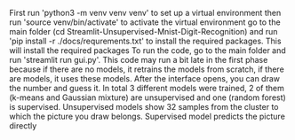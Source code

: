 First run 'python3 -m venv venv venv' to set up a virtual environment
then run 'source venv/bin/activate' to activate the virtual environment
go to the main folder (cd Streamlit-Unsupervised-Mnist-Digit-Recognition) and run 'pip install -r ./docs/requrements.txt' to install the required packages. This will install the required packages
To run the code, go to the main folder and run 'streamlit run gui.py'. 
This code may run a bit late in the first phase because if there are no models, it retrains the models from scratch, if there are models, it uses these models. 
After the interface opens, you can draw the number and guess it. 
In total 3 different models were trained, 2 of them (k-means and Gaussian mixture) are unsupervised and one (random forest) is supervised. 
Unsupervised models show 32 samples from the cluster to which the picture you draw belongs. 
Supervised model predicts the picture directly

